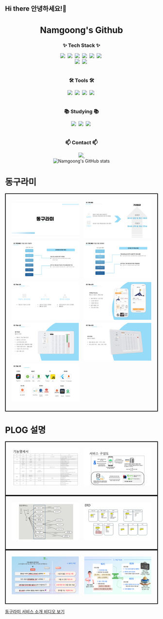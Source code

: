 ## Hi there 안녕하세요!👋
<!-- 타이틀 부분 -->
<div align="center">
  <h1><b>Namgoong's Github</b></h1>
</div>

<!-- 내용 부분 -->
<h3 align="center">✨ Tech Stack ✨</h3>
<div align="center">
  <img src="https://img.shields.io/badge/java-007396.svg?style=for-the-badge&logo=java&logoColor=white" />&nbsp
  <img src="https://img.shields.io/badge/spring-6DB33F.svg?style=for-the-badge&logo=spring&logoColor=white" />&nbsp
  <img src="https://img.shields.io/badge/spring%20boot-6DB33F.svg?style=for-the-badge&logo=springboot&logoColor=white" />&nbsp
  <img src="https://img.shields.io/badge/mysql-4479A1.svg?style=for-the-badge&logo=mysql&logoColor=white" />&nbsp
  <img src="https://img.shields.io/badge/redis-DC382D.svg?style=for-the-badge&logo=redis&logoColor=white" />&nbsp
  <img src="https://img.shields.io/badge/aws-232F3E.svg?style=for-the-badge&logo=amazonaws&logoColor=white" />&nbsp
</div>

<div align="center">
  <img src="https://img.shields.io/badge/ui/ux-8E44AD.svg?style=for-the-badge&logo=adobe&logoColor=white" />&nbsp
  <img src="https://img.shields.io/badge/planning-3498DB.svg?style=for-the-badge&logo=trello&logoColor=white" />&nbsp
</div>

<br>
<h3 align="center">🛠 Tools 🛠</h3>
<div align="center">
  <img src="https://img.shields.io/badge/git-F05033.svg?style=for-the-badge&logo=git&logoColor=white" />&nbsp
  <img src="https://img.shields.io/badge/github-181717.svg?style=for-the-badge&logo=github&logoColor=white" />&nbsp
  <img src="https://img.shields.io/badge/miro-050038.svg?style=for-the-badge&logo=miro&logoColor=white" />&nbsp
  <img src="https://img.shields.io/badge/intellij%20idea-000000.svg?style=for-the-badge&logo=intellijidea&logoColor=white" />&nbsp
</div>

<br>

<h3 align="center">📚 Studying 📚</h3>
<div align="center">
  <img src="https://img.shields.io/badge/planning-3498DB.svg?style=for-the-badge&logo=trello&logoColor=white" />&nbsp
  <img src="https://img.shields.io/badge/ui/ux-8E44AD.svg?style=for-the-badge&logo=adobe&logoColor=white" />&nbsp
  <img src="https://img.shields.io/badge/figma-F24E1E.svg?style=for-the-badge&logo=figma&logoColor=white" />&nbsp
</div>

<br>

<h3 align="center">📫 Contact 📫</h3>
<div align="center">
  <a href="mailto:cookie_31@naver.com">
    <img src="https://img.shields.io/badge/cookie_31@naver.com-03C75A?style=for-the-badge&logo=niconico&logoColor=white" />&nbsp
  </a>
</div>

<!-- GitHub Stats -->
<div align="center">
  <img src="https://github-readme-stats.vercel.app/api?username=nanggoong&show_icons=true&theme=radical" alt="Namgoong's GitHub stats" />
</div>

# 동구라미

<div style="border: 2px solid black; padding: 20px; display: flex; flex-wrap: wrap; justify-content: space-between;">
  <img src="https://raw.githubusercontent.com/nanggoong/nanggoong/53b0f7a4cd94bc00a53260ccec84b65a527aa3de/%EB%8F%99%EA%B5%AC%EB%9D%BC%EB%AF%B8%20%EC%84%A4%EB%AA%85/KakaoTalk_20250110_102442501.jpg" style="width: 48%; margin-bottom: 10px;" alt="Image 1">
  <img src="https://raw.githubusercontent.com/nanggoong/nanggoong/53b0f7a4cd94bc00a53260ccec84b65a527aa3de/%EB%8F%99%EA%B5%AC%EB%9D%BC%EB%AF%B8%20%EC%84%A4%EB%AA%85/KakaoTalk_20250110_102442501_01.jpg" style="width: 48%; margin-bottom: 10px;" alt="Image 2">
  <img src="https://raw.githubusercontent.com/nanggoong/nanggoong/53b0f7a4cd94bc00a53260ccec84b65a527aa3de/%EB%8F%99%EA%B5%AC%EB%9D%BC%EB%AF%B8%20%EC%84%A4%EB%AA%85/KakaoTalk_20250110_102442501_02.jpg" style="width: 48%; margin-bottom: 10px;" alt="Image 3">
  <img src="https://raw.githubusercontent.com/nanggoong/nanggoong/53b0f7a4cd94bc00a53260ccec84b65a527aa3de/%EB%8F%99%EA%B5%AC%EB%9D%BC%EB%AF%B8%20%EC%84%A4%EB%AA%85/KakaoTalk_20250110_102442501_03.jpg" style="width: 48%; margin-bottom: 10px;" alt="Image 4">
  <img src="https://raw.githubusercontent.com/nanggoong/nanggoong/53b0f7a4cd94bc00a53260ccec84b65a527aa3de/%EB%8F%99%EA%B5%AC%EB%9D%BC%EB%AF%B8%20%EC%84%A4%EB%AA%85/KakaoTalk_20250110_102442501_04.jpg" style="width: 48%; margin-bottom: 10px;" alt="Image 5">
  <img src="https://raw.githubusercontent.com/nanggoong/nanggoong/53b0f7a4cd94bc00a53260ccec84b65a527aa3de/%EB%8F%99%EA%B5%AC%EB%9D%BC%EB%AF%B8%20%EC%84%A4%EB%AA%85/KakaoTalk_20250110_102442501_05.jpg" style="width: 48%; margin-bottom: 10px;" alt="Image 6">
  <img src="https://raw.githubusercontent.com/nanggoong/nanggoong/53b0f7a4cd94bc00a53260ccec84b65a527aa3de/%EB%8F%99%EA%B5%AC%EB%9D%BC%EB%AF%B8%20%EC%84%A4%EB%AA%85/KakaoTalk_20250110_102442501_06.jpg" style="width: 48%; margin-bottom: 10px;" alt="Image 7">
  <img src="https://raw.githubusercontent.com/nanggoong/nanggoong/53b0f7a4cd94bc00a53260ccec84b65a527aa3de/%EB%8F%99%EA%B5%AC%EB%9D%BC%EB%AF%B8%20%EC%84%A4%EB%AA%85/KakaoTalk_20250110_102442501_07.jpg" style="width: 48%; margin-bottom: 10px;" alt="Image 8">
  <img src="https://raw.githubusercontent.com/nanggoong/nanggoong/53b0f7a4cd94bc00a53260ccec84b65a527aa3de/%EB%8F%99%EA%B5%AC%EB%9D%BC%EB%AF%B8%20%EC%84%A4%EB%AA%85/KakaoTalk_20250110_102442501_08.jpg" style="width: 48%; margin-bottom: 10px;" alt="Image 9">
</div>


# PLOG 설명

<div style="border: 2px solid black; padding: 20px; display: flex; flex-wrap: wrap; justify-content: space-between;">
  <img src="https://github.com/nanggoong/nanggoong/raw/plog-explain/plog%20explain/%EC%8A%AC%EB%9D%BC%EC%9D%B4%EB%93%9C1.PNG" style="width: 48%; margin-bottom: 10px;" alt="슬라이드 1">
  <img src="https://github.com/nanggoong/nanggoong/raw/plog-explain/plog%20explain/%EC%8A%AC%EB%9D%BC%EC%9D%B4%EB%93%9C2.PNG" style="width: 48%; margin-bottom: 10px;" alt="슬라이드 2">
</div>

<div style="border: 2px solid black; padding: 20px; display: flex; flex-wrap: wrap; justify-content: space-between;">
  <img src="https://github.com/nanggoong/nanggoong/raw/plog-explain/plog%20explain/%EC%8A%AC%EB%9D%BC%EC%9D%B4%EB%93%9C3.PNG" style="width: 48%; margin-bottom: 10px;" alt="슬라이드 3">
  <img src="https://github.com/nanggoong/nanggoong/raw/plog-explain/plog%20explain/%EC%8A%AC%EB%9D%BC%EC%9D%B4%EB%93%9C4.PNG" style="width: 48%; margin-bottom: 10px;" alt="슬라이드 4">
</div>

<div style="border: 2px solid black; padding: 20px; display: flex; flex-wrap: wrap; justify-content: space-between;">
  <img src="https://github.com/nanggoong/nanggoong/raw/plog-explain/plog%20explain/%EC%8A%AC%EB%9D%BC%EC%9D%B4%EB%93%9C5.png" style="width: 48%; margin-bottom: 10px;" alt="슬라이드 5">
  <img src="https://github.com/nanggoong/nanggoong/raw/plog-explain/plog%20explain/%EC%8A%AC%EB%9D%BC%EC%9D%B4%EB%93%9C6.png" style="width: 48%; margin-bottom: 10px;" alt="슬라이드 6">
</div>

[동구라미 서비스 소개 비디오 보기](https://github.com/nanggoong/nanggoong/blob/plog-explain/KakaoTalk_20240928_215519990.mp4)

